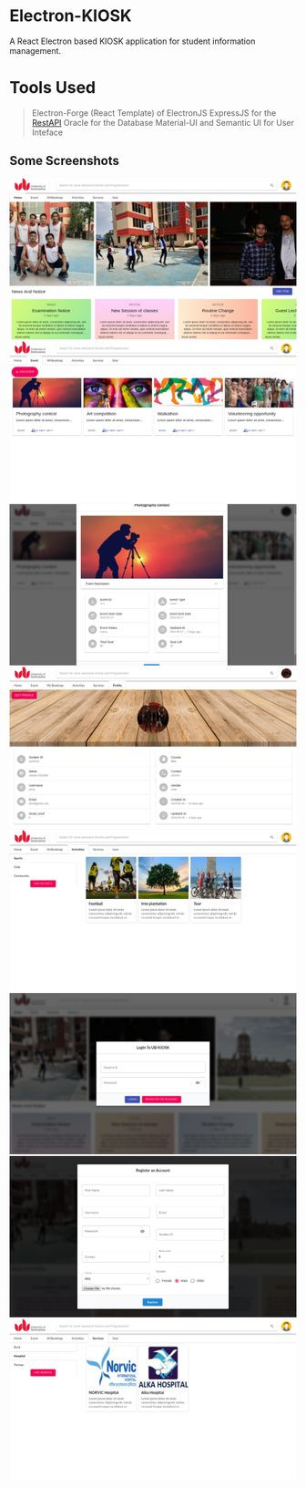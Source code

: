 # Electron-KIOSK

A React Electron based KIOSK application for student information management.

# Tools Used
> Electron-Forge (React Template) of ElectronJS
> ExpressJS for the <a href="https://github.com/kirandroid/KIOSK-API" target="_blank">RestAPI</a>
> Oracle for the Database
> Material-UI and Semantic UI for User Inteface

## Some Screenshots

<img src="Screenshot/adminHome.png"> <img src="Screenshot/event.png"> <img src="Screenshot/description.png"> <img  src="Screenshot/profile.png"><img src="Screenshot/activity.png"> <img  src="Screenshot/login.png"><img src="Screenshot/register.png"> <img  src="Screenshot/service.png">
